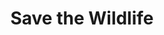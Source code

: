 ---
pid: MP55
title: Save the Wildlife
location_transcription: Fairmount Park
zipcode: '19121'
outside_phl: 
neighborhood: Brewerytown
age: '19'
age_range: 13-19
instagram: 
image_file_name: MP_55.jpg
proposal_transcription: "//P// - put animals on the letter"
topic: Animals,Environment,Sustainability
topic_summary: 0, 0, 0
type: Image
keywords_other: animals, conservation, environmental, wildlife, fairmount park
credit: Rolonda Jinwright
image_labels: 
twitter: 
facebook: 
permalink: "/monuments/mp55/"
layout: item-page
---